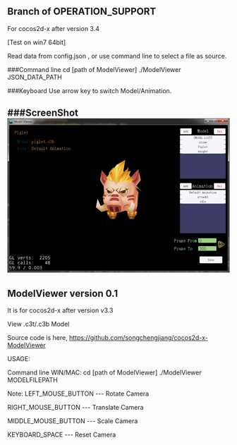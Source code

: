 ##	Branch of OPERATION_SUPPORT	##
For cocos2d-x after version 3.4

[Test on win7 64bit]

Read data from config.json , or use command line to select a file as source.

###Command line
	cd [path of ModelViewer]
	./ModelViewer JSON_DATA_PATH

###Keyboard
	Use arrow key to switch Model/Animation.

###ScreenShot
![](image/screenshot.png)
---------------------------------------------
## ModelViewer version 0.1 ##
It is for cocos2d-x after version v3.3

View .c3t/.c3b Model

Source code is here,
https://github.com/songchengjiang/cocos2d-x-ModelViewer

USAGE:

Command line
WIN/MAC:
cd [path of ModelViewer]
./ModelViewer MODELFILEPATH

Note: 
LEFT_MOUSE_BUTTON       --- Rotate Camera

RIGHT_MOUSE_BUTTON      --- Translate Camera

MIDDLE_MOUSE_BUTTON    --- Scale Camera

KEYBOARD_SPACE			--- Reset Camera

